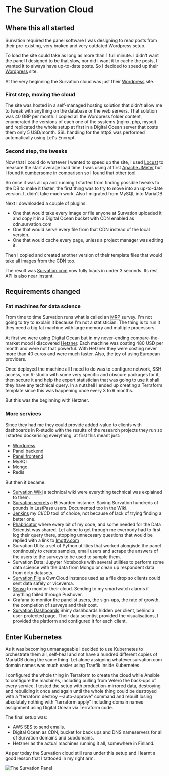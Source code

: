 # The Survation Cloud

## Where this all started

Survation required the panel software I was designing to read posts from their pre-existing, very broken and very outdated Wordpress setup. 

To load the site could take as long as more than 1 full minute. I didn't want the panel I designed to be that slow, nor did I want it to cache the posts, I wanted it to always have up-to-date posts. So I decided to speed up their [Wordpress](https://www.survation.com) site. 

At the very beginning the Survation cloud was just their [Wordpress](https://www.survation.com) site. 

### First step, moving the cloud

The site was hosted in a self-managed hosting solution that didn't allow me to tweak with anything on the database or the web servers. That solution was 40 GBP per month. I copied all the Wordpress folder content, enumerated the versions of each one of the systems (nginx, php, mysql) and replicated the whole setup at first in a Digital Ocean server that costs them only 5 USD/month. SSL handling for the httpS was performed automatically using Let's Encrypt. 

### Second step, the tweaks

Now that I could do whatever I wanted to speed up the site, I used [Locust](https://locust.io/) to measure the start average load time. I was using at first [Apache JMeter](https://jmeter.apache.org/) but I found it cumbersome in comparison so I found that other tool. 

So once it was all up and running I started from finding possible tweaks to the DB to make it faster, the first thing was to try to move into an up-to-date version. It didn't take much work. Also I migrated from MySQL into MariaDB. 

Next I downloaded a couple of plugins:
* One that would take every image or file anyone at Survation uploaded it and copy it in a Digital Ocean bucket with CDN enabled as cdn.survation.com 
* One that would serve every file from that CDN instead of the local version. 
* One that would cache every page, unless a project manager was editing it. 

Then I copied and created another version of their template files that would take all images from the CDN too. 

The result was [Survation.com](https://www.survation.com) now fully loads in under 3 seconds. Its rest API is also near instant. 

## Requirements changed

### Fat machines for data science

From time to time Survation runs what is called an [MRP](https://en.wikipedia.org/wiki/Multilevel_regression_with_poststratification) survey. I'm not going to try to explain it because I'm not a statistician. The thing is to run it they need a big fat machine with large memory and multiple processors. 

At first we were using Digital Ocean but in my never-ending compare-the-market mood I discovered [Hetzner](https://www.hetzner.com/). Each machine was costing 480 USD per month and were not that powerful. With Hetzner they were costing never more than 40 euros and were much faster. Also, the joy of using European providers. 

Once deployed the machine all I need to do was to configure network, SSH access, run R-studio with some very specific and obscure packages for it, then secure it and help the expert statistician that was going to use it shall they have any technical query. In a nutshell I ended up creating a Terraform template since this was happening once every 3 to 6 months. 

But this was the beginning with Hetzner. 

### More services

Since they had me they could provide added-value to clients with dashboards in R-studio with the results of the research projects they run so I started dockerising everything, at first this meant just:
- [Wordpress](https://www.survation.com)
- Panel backend
- [Panel frontend](https://panel.survation.com)
- MySQL
- Mongo
- Redis

But then it became:
- [Survation Wiki](https://tech.survation.com/) a technical wiki were everything technical was explained to them. 
- [Survation secrets](https://secrets.survation.com) a Bitwarden instance. Saving Survation hundreds of pounds in LastPass users. Documented too in the Wiki. 
- [Jenkins](https://jenkins.survation.com) my CI/CD tool of choice, not because of lack of trying finding a better one. 
- [Phabricator](https://phabricator.survation.com/) where every bit of my code, and some needed for the Data Scientist was shared. Let alone to get through me everbody had to first log their query there, stopping unnecesary questions that would be replied with a link to [lmgtfy.com](https://www.lmgtfy.app/)
- Survation Utils: a set of Python utilities that worked alongisde the panel continously to create samples, email users and scrape the answers of the users to the surveys to be used to sample them. 
- Survation Data: Jupyter Notebooks with several utilities to perform some data science with the data from Mongo or clean up respondent data from dirty datasets. 
- [Survation File](https://files.survation.com/login) a OwnCloud instance used as a file drop so clients could sent data safely or viceversa. 
- [Sensu](https://sensu.survation.com) to monitor their cloud. Sending to my smartwatch alarms if anything failed through Pushover. 
- Grafana to monitor the panelist users, the sign-ups, the rate of growth, the completion of surveys and their cost. 
- [Survation Dashboards](https://visual.survation.com/) Shiny dashboards hidden per client, behind a user-protected page. Their data scientist provided the visualisations, I provided the platform and configured it for each client. 

## Enter Kubernetes

As it was becoming unmanageable I decided to use Kubernetes to orchestrate them all, self-heal and not have a hundred different copies of MariaDB doing the same thing. Let alone assigning whatever.survation.com domain names was much easier using Traefik inside Kubernetes. 

I configured the whole thing in Terraform to create the cloud while Ansible to configure the machines, including pulling from Velero the back-ups of every service. I tested the setup with production-mirrored data, destroying and rebuilding it once and again until the whole thing could be destroyed with a "terraform destroy --auto-approve" command and rebuilt losing absolutely nothing with "terraform apply" including domain names assignment using Digital Ocean via Terraform code. 

The final setup was:
- AWS SES to send emails. 
- Digital Ocean as CDN, bucket for back ups and DNS nameservers for all of Survation domains and subdomains. 
- Hetzner as the actual machines running it all, somewhere in Finland.

As per today the Survation cloud still runs under this setup and I learnt a good lesson that I tattooed in my right arm. 


![The Survation Panel](/projects/lessismore.jpg)







